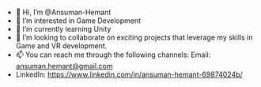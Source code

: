- 👋 Hi, I’m @Ansuman-Hemant
- 👀 I’m interested in Game Development
- 🌱 I’m currently learning Unity
- 💞️ I’m looking to collaborate on exciting projects that leverage my skills in Game and VR development.
- 📫 You can reach me through the following channels: Email: ansuman.hemant@gmail.com
- LinkedIn: https://www.linkedin.com/in/ansuman-hemant-69874024b/

<!---
Ansuman-Hemant/Ansuman-Hemant is a ✨ special ✨ repository because its `README.md` (this file) appears on your GitHub profile.
You can click the Preview link to take a look at your changes.
--->
